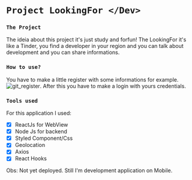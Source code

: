 # `Project LookingFor </Dev>`
### `The Project`
The ideia about this project it's just study and forfun! The LookingFor </Dev> it's like a Tinder, you find a developer in your region and you can talk about development and you can share informations. 

### `How to use?`
You have to make a little register with some informations for example.
![git_register](https://user-images.githubusercontent.com/32501381/81082901-44618080-8eca-11ea-83d3-b9769a931926.png).
After this you have to make a login with yours credentials.

### `Tools used`
For this application I used:
- [X] ReactJs for WebView
- [X] Node Js for backend
- [X] Styled Component/Css
- [X] Geolocation
- [X] Axios
- [X] React Hooks

Obs: Not yet deployed. Still I'm development application on Mobile.
